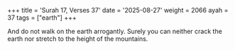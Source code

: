 +++
title = 'Surah 17, Verses 37'
date = '2025-08-27'
weight = 2066
ayah = 37
tags = ["earth"]
+++

And do not walk on the earth arrogantly. Surely you can neither crack the earth nor stretch to the height of the mountains.